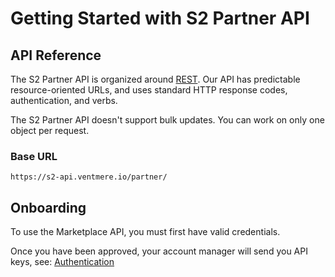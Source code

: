 # Getting Started with S2 Partner API

## API Reference

The S2 Partner API is organized around [REST](https://en.wikipedia.org/wiki/Representational_state_transfer). Our API has predictable resource-oriented URLs, and uses standard HTTP response codes, authentication, and verbs.

The S2 Partner API doesn't support bulk updates. You can work on only one object per request.

### Base URL

```
https://s2-api.ventmere.io/partner/
```



## Onboarding

To use the Marketplace API, you must first have valid credentials.

Once you have been approved, your account manager will send you API keys, see: [Authentication](./authentication)

